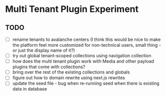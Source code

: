 # Multi Tenant Plugin Experiment

## TODO

- [ ] rename tenants to avalanche centers (I think this would be nice to make the platform feel more customized for non-technical users, small thing - or just the display name of it?)
- [ ] try out global tenant-scoped collections using navigation collection
- [ ] how does the multi tenant plugin work with Media and other payload plugins that come with collections?
- [ ] bring over the rest of the existing collections and globals
- [ ] figure out how to domain rewrite using next.js rewrites
- [ ] update the seed file - bug when re-running seed when there is existing data in database
